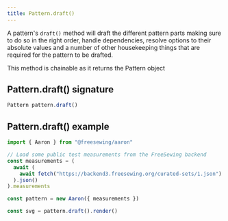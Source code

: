 ```yaml
---
title: Pattern.draft()
---
```


A pattern's `draft()` method will draft the different pattern parts
making sure to do so in the right order, handle dependencies, resolve
options to their absolute values and a number of other housekeeping things
that are required for the pattern to be drafted.

<Note>This method is chainable as it returns the Pattern object</Note>

## Pattern.draft() signature

```js
Pattern pattern.draft()
```

## Pattern.draft() example

```js
import { Aaron } from "@freesewing/aaron"

// Load some public test measurements from the FreeSewing backend
const measurements = (
  await (
    await fetch("https://backend3.freesewing.org/curated-sets/1.json")
  ).json()
).measurements

const pattern = new Aaron({ measurements })

const svg = pattern.draft().render()
```
